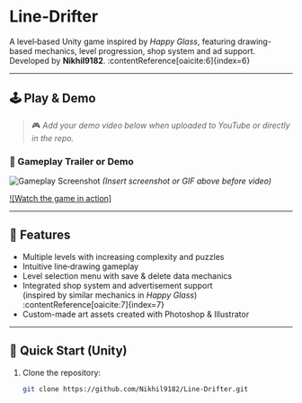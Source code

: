 # Line‑Drifter

A level‑based Unity game inspired by *Happy Glass*, featuring drawing-based mechanics, level progression, shop system and ad support.  
Developed by **Nikhil9182**. :contentReference[oaicite:6]{index=6}

---

## 🕹️ Play & Demo

> 🎮 *Add your demo video below when uploaded to YouTube or directly in the repo.*

### 🎥 Gameplay Trailer or Demo
![Gameplay Screenshot](path/to/screenshot1.png)
*(Insert screenshot or GIF above before video)*

<!-- If your gameplay demo is available on YouTube: -->
[![Watch the game in action]]([https://www.youtube.com/watch?v=VIDEO_ID](https://youtu.be/2KP7aNE14-w))

---

## 🧩 Features

- Multiple levels with increasing complexity and puzzles  
- Intuitive line‑drawing gameplay  
- Level selection menu with save & delete data mechanics  
- Integrated shop system and advertisement support  
  (inspired by similar mechanics in *Happy Glass*) :contentReference[oaicite:7]{index=7}  
- Custom-made art assets created with Photoshop & Illustrator

---

## 🚀 Quick Start (Unity)

1. Clone the repository:
   ```bash
   git clone https://github.com/Nikhil9182/Line-Drifter.git
